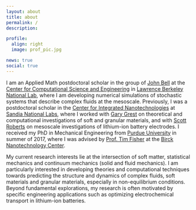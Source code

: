 ```yaml
---
layout: about
title: about
permalink: /
description: 

profile:
  align: right
  image: prof_pic.jpg

news: true
social: true
---
```


I am an Applied Math postdoctoral scholar in the group of [John Bell](https://ccse.lbl.gov/people/jbb/) at the [Center for Computational Science and Engineering](https://ccse.lbl.gov/index.html) in [Lawrence Berkeley National Lab](https://www.lbl.gov), where I am developing numerical simulations of stochastic systems that describe complex fluids at the mesoscale. Previously, I was a postdoctoral scholar in the [Center for Integrated Nanotechnologies](https://cint.lanl.gov) at [Sandia National Labs](https://www.sandia.gov), where I worked with [Gary Grest](https://www.lanl.gov/search-capabilities/profiles/gary-grest.shtml) on theoretical and computational investigations of soft and granular materials, and with [Scott Roberts](https://www.sandia.gov/~sarober/) on mesoscale investigations of lithium-ion battery electrodes. I received my PhD in Mechanical Engineering from [Purdue University](https://www.purdue.edu/) in summer of 2017, where I was advised by [Prof. Tim Fisher](https://sites.google.com/g.ucla.edu/nanotransportgroup/home) at the [Birck Nanotechnology Center](https://www.purdue.edu/discoverypark/birck/index.php).

My current research interests lie at the intersection of soft matter, statistical mechanics and continuum mechanics (solid and fluid mechanics). I am particularly interested in developing theories and computational techniques towards predicting the structure and dynamics of complex fluids, soft materials and granular materials, especially in non-equilibrium conditions. Beyond fundamental explorations, my research is often motivated by specific engineering applications such as optimizing electrochemical transport in lithium-ion batteries.
